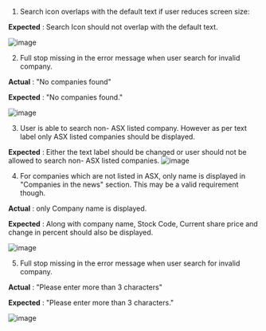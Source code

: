 1. Search icon overlaps with the default text if user reduces screen size:

**Expected** : Search Icon should not overlap with the default text.

![image](https://user-images.githubusercontent.com/7844894/111054694-9f88da00-84c2-11eb-8582-4a8e144430c5.png)


2. Full stop missing in the error message when user search for invalid company.

**Actual** : &quot;No companies found&quot;

**Expected** : &quot;No companies found.&quot;

![image](https://user-images.githubusercontent.com/7844894/111054705-b3ccd700-84c2-11eb-8842-5cca8c6a3680.png)


3. User is able to search non- ASX listed company. However as per text label only ASX listed companies should be displayed.

**Expected** : Either the text label should be changed or user should not be allowed to search non- ASX listed companies.
![image](https://user-images.githubusercontent.com/7844894/111054712-bcbda880-84c2-11eb-8d0e-3c49e72d97c3.png)


4. For companies which are not listed in ASX, only name is displayed in &quot;Companies in the news&quot; section. This may be a valid requirement though.

**Actual** : only Company name is displayed.

**Expected** : Along with company name, Stock Code, Current share price and change in percent should also be displayed.

![image](https://user-images.githubusercontent.com/7844894/111054715-c810d400-84c2-11eb-8e53-8e982cba60cc.png)

5. Full stop missing in the error message when user search for invalid company.

**Actual** : &quot;Please enter more than 3 characters&quot;

**Expected** : &quot;Please enter more than 3 characters.&quot;

![image](https://user-images.githubusercontent.com/7844894/111054718-d232d280-84c2-11eb-9ff7-c93968473c86.png)

